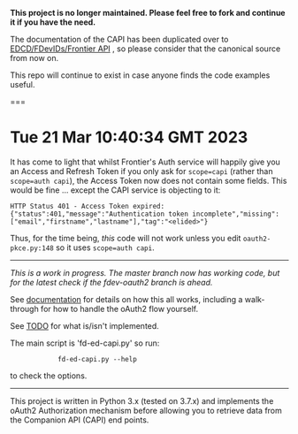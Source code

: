 **This project is no longer maintained.  Please feel free to fork and continue it if you have the need.**

The documentation of the CAPI has been duplicated over to
[EDCD/FDevIDs/Frontier API](https://github.com/EDCD/FDevIDs/tree/master/Frontier%20API)
, so please consider that the canonical source from now on.

This repo will continue to exist in case anyone finds the code examples
useful.

===

Tue 21 Mar 10:40:34 GMT 2023
===
  It has come to light that whilst Frontier's Auth service will happily
give you an Access and Refresh Token if you only ask for `scope=capi`
(rather than `scope=auth capi`), the Access Token now does not contain
some fields.
  This would be fine ... except the CAPI service is objecting to it:

    HTTP Status 401 - Access Token expired: {"status":401,"message":"Authentication token incomplete","missing":["email","firstname","lastname"],"tag":"<elided>"}

Thus, for the time being, *this* code will not work unless you edit
`oauth2-pkce.py:148` so it uses `scope=auth capi`.

---


*This is a work in progress.  The master branch now has working code,
but for the latest check if the fdev-oauth2 branch is ahead.*

See [documentation](docs/README.md) for details on how this all works,
including a walk-through for how to handle the oAuth2 flow yourself.

See [TODO](docs/TODO.md) for what is/isn't implemented.

The main script is 'fd-ed-capi.py' so run:

                fd-ed-capi.py --help
to check the options.

---

This project is written in Python 3.x (tested on 3.7.x) and implements
the oAuth2 Authorization mechanism before allowing you to retrieve data
from the Companion API (CAPI) end points.
